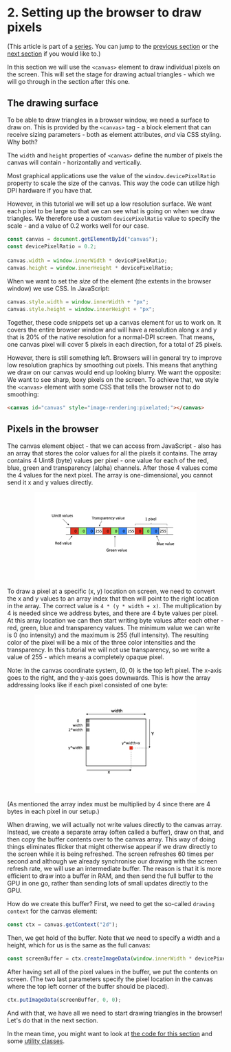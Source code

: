 # 2. Setting up the browser to draw pixels

(This article is part of a [series](./#sections). You can jump to the [previous section](./1) or the [next section](./3) if you would like to.)

In this section we will use the `<canvas>` element to draw individual pixels on the screen. This will set the stage for drawing actual triangles - which we will go through in the section after this one.

## The drawing surface

To be able to draw triangles in a browser window, we need a surface to draw on. This is provided by the `<canvas>` tag - a block element that can receive sizing parameters - both as element attributes, _and_ via CSS styling. Why both?

The `width` and `height` properties of `<canvas>` define the number of pixels the canvas will contain - horizontally and vertically.

Most graphical applications use the value of the `window.devicePixelRatio` property to scale the size of the canvas. This way the code can utilize high DPI hardware if you have that.

However, in this tutorial we will set up a low resolution surface. We want each pixel to be large so that we can see what is going on when we draw triangles. We therefore use a custom `devicePixelRatio` value to specify the scale - and a value of 0.2 works well for our case.

```JavaScript
const canvas = document.getElementById("canvas");
const devicePixelRatio = 0.2;

canvas.width = window.innerWidth * devicePixelRatio;
canvas.height = window.innerHeight * devicePixelRatio;
```

When we want to set the _size_ of the element (the extents in the browser window) we use CSS. In JavaScript:

```JavaScript
canvas.style.width = window.innerWidth + "px";
canvas.style.height = window.innerHeight + "px";
```

Together, these code snippets set up a canvas element for us to work on. It covers the entire browser window and will have a resolution along x and y that is 20% of the native resolution for a normal-DPI screen. That means, one canvas pixel will cover 5 pixels in each direction, for a total of 25 pixels.

However, there is still something left. Browsers will in general try to improve low resolution graphics by smoothing out pixels. This means that anything we draw on our canvas would end up looking blurry. We want the opposite: We want to see sharp, boxy pixels on the screen. To achieve that, we style the `<canvas>` element with some CSS that tells the browser not to do smoothing:

```HTML
<canvas id="canvas" style="image-rendering:pixelated;"></canvas>
```

## Pixels in the browser

The canvas element object - that we can access from JavaScript - also has an array that stores the color values for all the pixels it contains. The array contains 4 Uint8 (byte) values per pixel - one value for each of the red, blue, green and transparency (alpha) channels. After those 4 values come the 4 values for the next pixel. The array is one-dimensional, you cannot send it x and y values directly.

<p align="center">
<img src="images/2-array-values.png" width="75%">
</p>

To draw a pixel at a specific (x, y) location on screen, we need to convert the x and y values to an array index that then will point to the right location in the array. The correct value is `4 * (y * width + x)`. The multiplication by 4 is needed since we address bytes, and there are 4 byte values per pixel. At this array location we can then start writing byte values after each other - red, green, blue and transparency values. The minimum value we can write is 0 (no intensity) and the maximum is 255 (full intensity). The resulting color of the pixel will be a mix of the three color intensities and the transparency. In this tutorial we will not use transparency, so we write a value of 255 - which means a completely opaque pixel.

Note: In the canvas coordinate system, (0, 0) is the top left pixel. The x-axis goes to the right, and the y-axis goes downwards. This is how the array addressing looks like if each pixel consisted of one byte:

<p align="center">
<img src="images/2-array-indices.png" width="75%">
</p>

(As mentioned the array index must be multiplied by 4 since there are 4 bytes in each pixel in our setup.)

When drawing, we will actually not write values directly to the canvas array. Instead, we create a separate array (often called a buffer), draw on that, and then copy the buffer contents over to the canvas array. This way of doing things eliminates flicker that might otherwise appear if we draw directly to the screen while it is being refreshed. The screen refreshes 60 times per second and although we already synchronise our drawing with the screen refresh rate, we will use an intermediate buffer. The reason is that it is more efficient to draw into a buffer in RAM, and then send the full buffer to the GPU in one go, rather than sending lots of small updates directly to the GPU.

How do we create this buffer? First, we need to get the so-called `drawing context` for the canvas element:

```JavaScript
const ctx = canvas.getContext("2d");
```

Then, we get hold of the buffer. Note that we need to specify a width and a height, which for us is the same as the full canvas:

```JavaScript
const screenBuffer = ctx.createImageData(window.innerWidth * devicePixelRatio, window.innerHeight * devicePixelRatio);
```

After having set all of the pixel values in the buffer, we put the contents on screen. (The two last parameters specify the pixel location in the canvas where the top left corner of the buffer should be placed).

```JavaScript
ctx.putImageData(screenBuffer, 0, 0);
```

And with that, we have all we need to start drawing triangles in the browser! Let's do that in the next section.

In the mean time, you might want to look at [the code for this section](2) and some [utility classes](lib).
